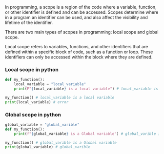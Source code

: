 In programming, a scope is a region of the code where a variable, function, or other identifier is defined and can be accessed. Scopes determine where in a program an identifier can be used, and also affect the visibility and lifetime of the identifier.

There are two main types of scopes in programming: local scope and global scope.

Local scope refers to variables, functions, and other identifiers that are defined within a specific block of code, such as a function or loop. These identifiers can only be accessed within the block where they are defined. 



### Local scope in python

```python
def my_function():
    local_variable = "local_variable"
    print(F"{local_variable} is a local variable") # local_variable is a local variable

my_function() # local_variable is a local variable
print(local_variable) # error
```





### Global scope in python

```python
global_variable = "global_varible"
def my_function():
    print(f"{global_variable} is a Global variable") # global_varible is a Global variable

my_function() # global_varible is a Global variable
print(global_variable) # global_varible
```




